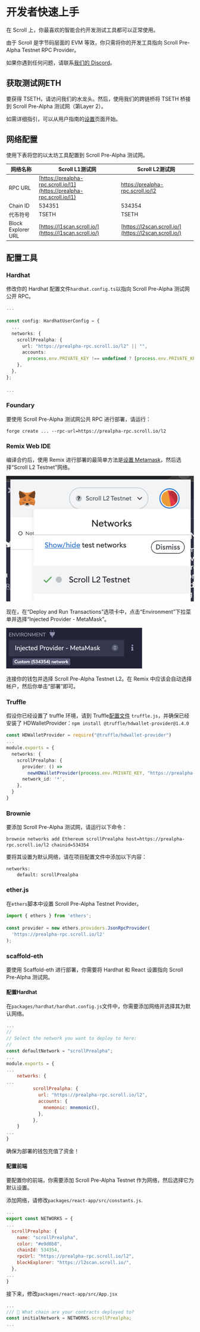# 开发者快速上手

在 Scroll 上，你最喜欢的智能合约开发测试工具都可以正常使用。

由于 Scroll 是字节码层面的 EVM 等效，你只需将你的开发工具指向 Scroll Pre-Alpha Testnet RPC Provider。

如果你遇到任何问题，请联系[我们的 Discord](https://discord.gg/scroll)。

## 获取测试网ETH

要获得 TSETH，请访问我们的水龙头。然后，使用我们的跨链桥将 TSETH 桥接到 Scroll Pre-Alpha 测试网（第Layer 2）。

如需详细指引，可以从用​​户指南的[设置](../../../user-guide/setup/)页面开始。

## 网络配置

使用下表将您的以太坊工具配置到 Scroll Pre-Alpha 测试网。

| 网络名称               | Scroll L1测试网                                                           | Scroll L2测试网                                           |
| ------------------ | ---------------------------------------------------------------------- | ------------------------------------------------------ |
| RPC URL            | [https://prealpha-rpc.scroll.io/l1](https://prealpha-rpc.scroll.io/l1) | https://prealpha-rpc.scroll.io/l2                      |
| Chain ID           | 534351                                                                 | 534354                                                 |
| 代币符号               | TSETH                                                                  | TSETH                                                  |
| Block Explorer URL | [https://l1scan.scroll.io/](https://l1scan.scroll.io/)                 | [https://l2scan.scroll.io/](https://l2scan.scroll.io/) |

## 配置工具

### Hardhat

修改你的 Hardhat 配置文件`hardhat.config.ts`以指向 Scroll Pre-Alpha 测试网公开 RPC。

```typescript
...

const config: HardhatUserConfig = {
  ...
  networks: {
    scrollPrealpha: {
      url: "https://prealpha-rpc.scroll.io/l2" || "",
      accounts:
        process.env.PRIVATE_KEY !== undefined ? [process.env.PRIVATE_KEY] : [],
    },
  },
};

...
```

### Foundary

要使用 Scroll Pre-Alpha 测试网公共 RPC 进行部署，请运行：

```
forge create ... --rpc-url=https://prealpha-rpc.scroll.io/l2
```

### Remix Web IDE

编译合约后，使用 Remix 进行部署的最简单方法是[设置 Metamask](../../../user-guide/setup/)，然后选择“Scroll L2 Testnet”网络。

![在MetaMask中选择 Scroll L2 Testnet 作为网络](img/quickstart_1.png)

现在，在“Deploy and Run Transactions”选项卡中，点击“Environment”下拉菜单并选择“Injected Provider - MetaMask”。

![在Remix中，使用 MetaMask 作为Network Provider以访问 Scroll Pre-Alpha 测试网](img/quickstart_2.png)

连接你的钱包并选择 Scroll Pre-Alpha Testnet L2。在 Remix 中应该会自动选择帐户，然后你单击“部署”即可。

### Truffle

假设你已经设置了 truffle 环境，请到 Truffle[配置文件](https://trufflesuite.com/docs/truffle/reference/configuration/) `truffle.js`，并确保已经安装了 HDWalletProvider：`npm install @truffle/hdwallet-provider@1.4.0`

```typescript
const HDWalletProvider = require("@truffle/hdwallet-provider")
...
module.exports = {
  networks: {
    scrollPrealpha: {
      provider: () =>
        newHDWalletProvider(process.env.PRIVATE_KEY, "https://prealpha-rpc.scroll.io/l2"),
      network_id: '*',
    },
  }
}
```

### Brownie

要添加 Scroll Pre-Alpha 测试网，请运行以下命令：

```
brownie networks add Ethereum scrollPrealpha host=https://prealpha-rpc.scroll.io/l2 chainid=534354
```

要将其设置为默认网络，请在项目配置文件中添加以下内容：

```
networks:
    default: scrollPrealpha
```

### ether.js

在`ethers`脚本中设置 Scroll Pre-Alpha Testnet Provider。

```javascript
import { ethers } from 'ethers';

const provider = new ethers.providers.JsonRpcProvider(
  'https://prealpha-rpc.scroll.io/l2'
);
```

### scaffold-eth

要使用 Scaffold-eth 进行部署，你需要将 Hardhat 和 React 设置指向 Scroll Pre-Alpha 测试网。

#### 配置Hardhat

在`packages/hardhat/hardhat.config.js`文件中，你需要添加网络并选择其为默认网络。

```javascript
...
//
// Select the network you want to deploy to here:
//
const defaultNetwork = "scrollPrealpha";
...
module.exports = {
...
	networks: {
...
          scrollPrealpha: {
            url: "https://prealpha-rpc.scroll.io/l2",
            accounts: {
              mnemonic: mnemonic(),
            },
          },
	}
...
}
```

确保为部署的钱包充值了资金！

#### 配置前端

要配置你的前端，你需要添加 Scroll Pre-Alpha Testnet 作为网络，然后选择它为默认设置。

添加网络，请修改`packages/react-app/src/constants.js`.

```javascript
...
export const NETWORKS = {
...
  scrollPrealpha: {
    name: "scrollPrealpha",
    color: "#e9d0b8",
    chainId: 534354,
    rpcUrl: "https://prealpha-rpc.scroll.io/l2",
    blockExplorer: "https://l2scan.scroll.io/",
  },
...
}
```

接下来，修改`packages/react-app/src/App.jsx`

```javascript
...
/// 📡 What chain are your contracts deployed to?
const initialNetwork = NETWORKS.scrollPrealpha;
...
```
